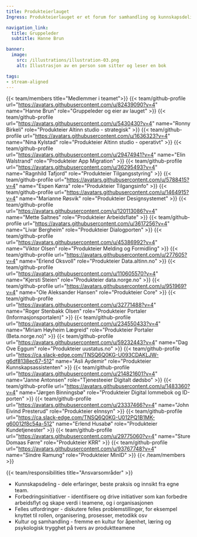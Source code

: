 ```yaml
---
title: Produkteierlauget
Ingress: Produkteierlauget er et forum for samhandling og kunnskapsdeling på tvers av produktteamene. Lauget skal bidra til tettere samarbeid og dialog, der deltakerne kan ta opp temaer som er relevante for deres rolle, erfaringer, utfordringer eller dele tips og triks.

navigation_link:
  title: Gruppeleder
  subtitle: Hanne Brun

banner:
  image:
    src: /illustrations/illustration-03.png
    alt: Illustrasjon av en person som sitter og leser en bok

tags:
- stream-aligned
---
```


{{< team/members title="Medlemmer i teamet">}}
{{< team/github-profile url="https://avatars.githubusercontent.com/u/82439090?v=4" name="Hanne Brun" role="Gruppeleder og eier av lauget" >}}
{{< team/github-profile url="https://avatars.githubusercontent.com/u/5430430?v=4" name="Ronny Birkeli" role="Produkteier Altinn studio - strategisk" >}}
{{< team/github-profile url="https://avatars.githubusercontent.com/u/1636323?v=4" name="Nina Kylstad" role="Produkteier Altinn studio - operativt" >}}
{{< team/github-profile url="https://avatars.githubusercontent.com/u/29474941?v=4" name="Elin Walstrand" role="Produkteier App Migration" >}}
{{< team/github-profile url="https://avatars.githubusercontent.com/u/36295493?v=4" name="Ragnhild Tafjord" role="Produkteier Tilgangsstyring" >}}
{{< team/github-profile url="https://avatars.githubusercontent.com/u/5788415?v=4" name="Espen Kørra" role="Produkteier Tilgangsinfo" >}}
{{< team/github-profile url="https://avatars.githubusercontent.com/u/1464915?v=4" name="Marianne Røsvik" role="Produkteier Designsystemet" >}}
{{< team/github-profile url="https://avatars.githubusercontent.com/u/120113086?v=4" name="Mette Saltnes" role="Produkteier Arbeidsflate" >}}
{{< team/github-profile url="https://avatars.githubusercontent.com/u/3617256?v=4" name="Livar Bergheim" role="Produkteier Dialogporten" >}}
{{< team/github-profile url="https://avatars.githubusercontent.com/u/45386992?v=4" name="Viktor Olsen" role="Produkteier Melding og Formidling" >}}
{{< team/github-profile url="https://avatars.githubusercontent.com/u/277605?v=4" name="Erlend Oksvoll" role="Produkteier Data.altinn.no" >}}
{{< team/github-profile url="https://avatars.githubusercontent.com/u/110605570?v=4" name="Kjersti Steien" role="Produkteier data.norge.no" >}}
{{< team/github-profile url="https://avatars.githubusercontent.com/u/951969?v=4" name="Ole Aleksander Hansen" role="Produkteier Core" >}}
{{< team/github-profile url="https://avatars.githubusercontent.com/u/32771488?v=4" name="Roger Stenbakk Olsen" role="Produkteier Portaler (Informasjonsportalen)" >}}
{{< team/github-profile url="https://avatars.githubusercontent.com/u/234550433?v=4" name="Miriam Høyheim Lægreid" role="Produkteier Portaler (Beta.norge.no)" >}}
{{< team/github-profile url="https://avatars.githubusercontent.com/u/59232443?v=4" name="Dag Ove Eggum" role="Produkteier uustatus.no" >}}
{{< team/github-profile url="https://ca.slack-edge.com/TNSQ6Q0KG-U093CDAKLJW-g6df8138ec67-512" name="Asli Aydemir" role="Produkteier Kunnskapsassistenten" >}}
{{< team/github-profile url="https://avatars.githubusercontent.com/u/214821601?v=4" name="Janne Antonsen" role="Tjenesteeier Digitalt dødsbo" >}}
{{< team/github-profile url="https://avatars.githubusercontent.com/u/1483360?v=4" name="Jørgen Binningsbø" role="Produkteier Digital lommebok og ID-porten" >}}
{{< team/github-profile url="https://avatars.githubusercontent.com/u/23337466?v=4" name="John Eivind Presterud" role="Produkteier eInnsyn" >}}
{{< team/github-profile url="https://ca.slack-edge.com/TNSQ6Q0KG-U012PQ1B1MK-g60012f8c54a-512" name="Erlend Husabø" role="Produkteier Kundetjenester" >}}
{{< team/github-profile url="https://avatars.githubusercontent.com/u/29775060?v=4" name="Sture Domaas Førre" role="Produkteier KRR" >}}
{{< team/github-profile url="https://avatars.githubusercontent.com/u/93767748?v=4" name="Sindre Ramung" role="Produkteier MinID" >}}
{{< /team/members >}}

{{< team/responsibilities title="Ansvarsområder" >}}

- Kunnskapsdeling - dele erfaringer, beste praksis og innsikt fra egne team.
- Forbedringsinitiativer - identifisere og drive initiativer som kan forbedre arbeidsflyt og skape verdi i teamene, og i organisasjonen
- Felles utfordringer - diskutere felles problemstillinger, for eksempel knyttet til rollen, organisering, prosesser, metodikk osv
- Kultur og samhandling - fremme en kultur for åpenhet, læring og psykologisk trygghet på tvers av produktteamene
